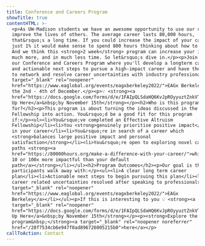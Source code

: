 ```yaml
---
title: Conference and Careers Program
showTitle: true
contentHTML: >-
  <p>As UW-Madison students we have an awesome opportunity to use our careers to
  improve the lives of others. The average career lasts 80,000 hours,
  that&rsquo;s a long time. If you could increase the impact of your career by
  just 1% it would make sense to spend 800 hours thinking about how to do that.
  And we think this <strong>2 week</strong> program can increase your impact by
  much more, and in much less time. So let&rsquo;s dive in.</p><p>Join us for
  our Conference and Careers Program where you'll develop a longterm career plan
  and actionable next steps to pursue a high-impact career and have the chance
  to network and resolve career uncertainties with industry professionals at <a
  target="_blank" rel="noopener"
  href="https://www.eaglobal.org/events/eagxberkeley2022/">EAGx Berkeley </a>on
  the 2nd - 4th of December.</p><p>💡 <strong><a
  href="https://docs.google.com/forms/d/e/1FAIpQLSdaHQ6KvJpROyyuztZnkVT69Ct1qIIEjEo_Y_qixzdiD0qZSA/viewform?usp=sf_link">Sign
  Up Here</a>&nbsp;by November 15th</strong></p><h2>Who is this program
  for?</h2><p>This program is about turning the ideas discussed in the
  Fellowship into action. You&rsquo;d be a good fit for this program
  if:</p><ul><li>You&rsquo;ve completed an Effective Altruism
  Fellowship</li><li>You <strong>genuinely prioritise positive impact</strong>
  in your career</li><li>You&rsquo;re in search of a career which
  <strong>balances large positive impact and personal
  satisfaction</strong></li><li>You&rsquo;re open to exploring novel career
  paths <strong><a
  href="https://80000hours.org/make-a-difference-with-your-career/">which may be
  10 or 100x more impactful than your default
  path</a></strong></li></ul><h2>Program Outcomes</h2><p>Our goal is that
  participants walk away with:</p><ul><li>A clear long term career
  plan</li><li>Actionable next steps to begin pursuing this plan</li><li>Most
  career related uncertainties resolved after speaking to professionals at <a
  target="_blank" rel="noopener"
  href="https://www.eaglobal.org/events/eagxberkeley2022/">EAGx
  Berkeley</a></li></ul><p>If this is interesting to you 💡 <strong><a
  target="_blank" rel="noopener"
  href="https://docs.google.com/forms/d/e/1FAIpQLSdaHQ6KvJpROyyuztZnkVT69Ct1qIIEjEo_Y_qixzdiD0qZSA/viewform?usp=sf_link">Sign
  Up Here</a>&nbsp;by November 15th</strong></p><p><strong>Explore the full
  program&nbsp;</strong><a target="_blank" rel="noopener noreferrer"
  href="/28f7534cb6e947f0ad896726005215b0">here</a></p>
callToAction: Contact
---
```

